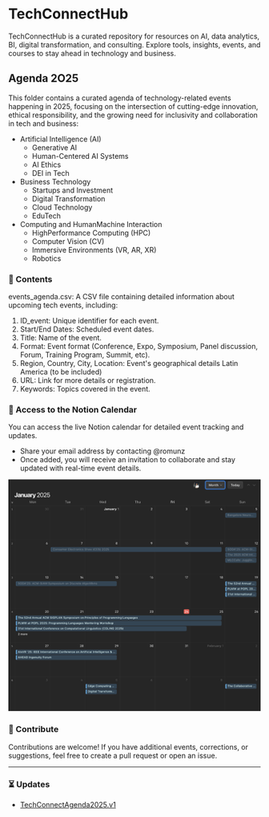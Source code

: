# TechConnectHub
TechConnectHub is a curated repository for resources on AI, data analytics, BI, digital transformation, and consulting. Explore tools, insights, events, and courses to stay ahead in technology and business. 


## Agenda 2O25

This folder contains a curated agenda of technology-related events happening in 2025, focusing on the intersection of cutting-edge innovation, ethical responsibility, and the growing need for inclusivity and collaboration in tech and business:

- Artificial Intelligence (AI)
  - Generative AI
  - Human-Centered AI Systems
  - AI Ethics
  - DEI in Tech
- Business Technology
  - Startups and Investment
  - Digital Transformation
  - Cloud Technology
  - EduTech
- Computing and HumanMachine Interaction
  - HighPerformance Computing (HPC)
  - Computer Vision (CV)
  - Immersive Environments (VR, AR, XR)
  - Robotics

### 📁 Contents

events_agenda.csv: A CSV file containing detailed information about upcoming tech events, including:

1. ID_event: Unique identifier for each event.
2. Start/End Dates: Scheduled event dates.
3. Title: Name of the event.
4. Format: Event format (Conference, Expo, Symposium, Panel discussion, Forum, Training Program, Summit, etc).
5. Region, Country, City, Location: Event's geographical details Latin America (to be included)
6. URL: Link for more details or registration.
7. Keywords: Topics covered in the event.

### 📅 Access to the Notion Calendar
You can access the live Notion calendar for detailed event tracking and updates.
- Share your email address by contacting @romunz 
- Once added, you will receive an invitation to collaborate and stay updated with real-time event details.

![Image Alt](https://raw.githubusercontent.com/romunz/TechConnectPortfolio/1ab708128b426b47f44ed5e337c572b0be62bbc3/TechConnectAgenda2025.png)

### 🤝 Contribute

 Contributions are welcome! If you have additional events, corrections, or suggestions, feel free to create a pull request or open an issue.


---
### ⏳ Updates

- [TechConnectAgenda2025.v1](https://github.com/romunz/TechConnectPortfolio/blob/b6dca450a19774e2bb461e1bb4d7e37976960d18/TechConnectAgenda2025.v1.csv )

<p>
